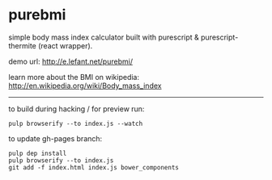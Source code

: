 purebmi
=======

simple body mass index calculator built with purescript &
purescript-thermite (react wrapper).

demo url: http://e.lefant.net/purebmi/

learn more about the BMI on wikipedia:
http://en.wikipedia.org/wiki/Body_mass_index

----

to build during hacking / for preview run:

    pulp browserify --to index.js --watch


to update gh-pages branch:

    pulp dep install
    pulp browserify --to index.js
    git add -f index.html index.js bower_components
